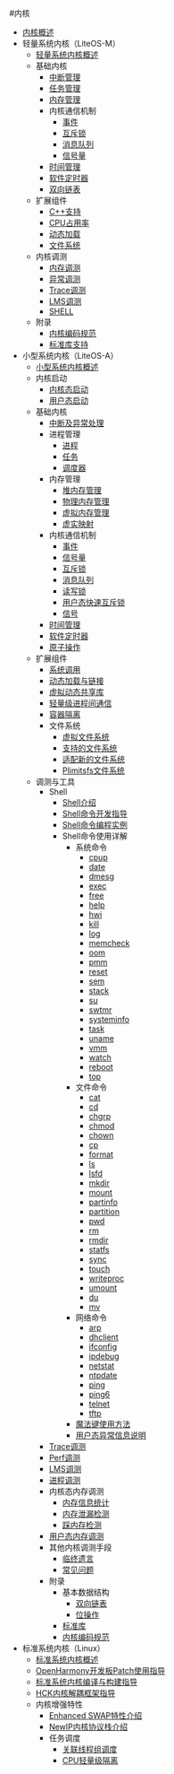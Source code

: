 #内核

- [内核概述](kernel-overview.md)
- 轻量系统内核（LiteOS-M）
  - [轻量系统内核概述](kernel-mini-overview.md)
  - 基础内核
    - [中断管理](kernel-mini-basic-interrupt.md)
    - [任务管理](kernel-mini-basic-task.md)
    - [内存管理](kernel-mini-basic-memory.md)
    - 内核通信机制
      - [事件](kernel-mini-basic-ipc-event.md)
      - [互斥锁](kernel-mini-basic-ipc-mutex.md)
      - [消息队列](kernel-mini-basic-ipc-queue.md)
      - [信号量](kernel-mini-basic-ipc-sem.md)
    - [时间管理](kernel-mini-basic-time.md)
    - [软件定时器](kernel-mini-basic-soft.md)
    - [双向链表](kernel-mini-basic-list.md)
  - 扩展组件
    - [C++支持](kernel-mini-extend-support.md)
    - [CPU占用率](kernel-mini-extend-cpup.md)
    - [动态加载](kernel-mini-extend-dynamic-loading.md)
    - [文件系统](kernel-mini-extend-file.md)
  - 内核调测
    - [内存调测](kernel-mini-memory-debug.md)
    - [异常调测](kernel-mini-memory-exception.md)
    - [Trace调测](kernel-mini-memory-trace.md)
    - [LMS调测](kernel-mini-memory-lms.md)
    - [SHELL](kernel-mini-debug-shell.md)
  - 附录
    - [内核编码规范](kernel-mini-appx-code.md)
    - [标准库支持](kernel-mini-appx-lib.md)
- 小型系统内核（LiteOS-A）
  - [小型系统内核概述](kernel-small-overview.md)
  - 内核启动
    - [内核态启动](kernel-small-start-kernel.md)
    - [用户态启动](kernel-small-start-user.md)
  - 基础内核
    - [中断及异常处理](kernel-small-basic-interrupt.md)
    - 进程管理
      - [进程](kernel-small-basic-process-process.md)
      - [任务](kernel-small-basic-process-thread.md)
      - [调度器](kernel-small-basic-process-scheduler.md)
    - 内存管理
      - [堆内存管理](kernel-small-basic-memory-heap.md)
      - [物理内存管理](kernel-small-basic-memory-physical.md)
      - [虚拟内存管理](kernel-small-basic-memory-virtual.md)
      - [虚实映射](kernel-small-basic-inner-reflect.md)
    - 内核通信机制
      - [事件](kernel-small-basic-trans-event.md)
      - [信号量](kernel-small-basic-trans-semaphore.md)
      - [互斥锁](kernel-small-basic-trans-mutex.md)
      - [消息队列](kernel-small-basic-trans-queue.md)
      - [读写锁](kernel-small-basic-trans-rwlock.md)
      - [用户态快速互斥锁](kernel-small-basic-trans-user-mutex.md)
      - [信号](kernel-small-basic-trans-user-signal.md)
    - [时间管理](kernel-small-basic-time.md)
    - [软件定时器](kernel-small-basic-softtimer.md)
    - [原子操作](kernel-small-basic-atomic.md)
  - 扩展组件
    - [系统调用](kernel-small-bundles-system.md)
    - [动态加载与链接](kernel-small-bundles-linking.md)
    - [虚拟动态共享库](kernel-small-bundles-share.md)
    - [轻量级进程间通信](kernel-small-bundles-ipc.md)
    - [容器隔离](kernel-small-bundles-container.md)
    - 文件系统
      - [虚拟文件系统](kernel-small-bundles-fs-virtual.md)
      - [支持的文件系统](kernel-small-bundles-fs-support.md)
      - [适配新的文件系统](kernel-small-bundles-fs-new.md)
      - [Plimitsfs文件系统](kernel-small-plimits.md)
  - 调测与工具
    - Shell
      - [Shell介绍](kernel-small-debug-shell-overview.md)
      - [Shell命令开发指导](kernel-small-debug-shell-guide.md)
      - [Shell命令编程实例](kernel-small-debug-shell-build.md)
      - Shell命令使用详解
        - 系统命令
          - [cpup](kernel-small-debug-shell-cmd-cpup.md)
          - [date](kernel-small-debug-shell-cmd-date.md)
          - [dmesg](kernel-small-debug-shell-cmd-dmesg.md)
          - [exec](kernel-small-debug-shell-cmd-exec.md)
          - [free](kernel-small-debug-shell-cmd-free.md)
          - [help](kernel-small-debug-shell-cmd-help.md)
          - [hwi](kernel-small-debug-shell-cmd-hwi.md)
          - [kill](kernel-small-debug-shell-cmd-kill.md)
          - [log](kernel-small-debug-shell-cmd-log.md)
          - [memcheck](kernel-small-debug-shell-cmd-memcheck.md)
          - [oom](kernel-small-debug-shell-cmd-oom.md)
          - [pmm](kernel-small-debug-shell-cmd-pmm.md)
          - [reset](kernel-small-debug-shell-cmd-reset.md)
          - [sem](kernel-small-debug-shell-cmd-sem.md)
          - [stack](kernel-small-debug-shell-cmd-stack.md)
          - [su](kernel-small-debug-shell-cmd-su.md)
          - [swtmr](kernel-small-debug-shell-cmd-swtmr.md)
          - [systeminfo](kernel-small-debug-shell-cmd-sysinfo.md)
          - [task](kernel-small-debug-shell-cmd-task.md)
          - [uname](kernel-small-debug-shell-cmd-uname.md)
          - [vmm](kernel-small-debug-shell-cmd-vmm.md)
          - [watch](kernel-small-debug-shell-cmd-watch.md)
          - [reboot](kernel-small-debug-shell-cmd-reboot.md)
          - [top](kernel-small-debug-shell-cmd-top.md)
        - 文件命令
          - [cat](kernel-small-debug-shell-file-cat.md)
          - [cd](kernel-small-debug-shell-file-cd.md)
          - [chgrp](kernel-small-debug-shell-file-chgrp.md)
          - [chmod](kernel-small-debug-shell-file-chmod.md)
          - [chown](kernel-small-debug-shell-file-chown.md)
          - [cp](kernel-small-debug-shell-file-cp.md)
          - [format](kernel-small-debug-shell-file-format.md)
          - [ls](kernel-small-debug-shell-file-ls.md)
          - [lsfd](kernel-small-debug-shell-file-lsfd.md)
          - [mkdir](kernel-small-debug-shell-file-mkdir.md)
          - [mount](kernel-small-debug-shell-file-mount.md)
          - [partinfo](kernel-small-debug-shell-file-partinfo.md)
          - [partition](kernel-small-debug-shell-file-partition.md)
          - [pwd](kernel-small-debug-shell-file-pwd.md)
          - [rm](kernel-small-debug-shell-file-rm.md)
          - [rmdir](kernel-small-debug-shell-file-rmdir.md)
          - [statfs](kernel-small-debug-shell-file-statfs.md)
          - [sync](kernel-small-debug-shell-file-sync.md)
          - [touch](kernel-small-debug-shell-file-touch.md)
          - [writeproc](kernel-small-debug-shell-file-write.md)
          - [umount](kernel-small-debug-shell-file-umount.md)
          - [du](kernel-small-debug-shell-file-du.md)
          - [mv](kernel-small-debug-shell-file-mv.md)
        - 网络命令
          - [arp](kernel-small-debug-shell-net-arp.md)
          - [dhclient](kernel-small-debug-shell-net-dhclient.md)
          - [ifconfig](kernel-small-debug-shell-net-ifconfig.md)
          - [ipdebug](kernel-small-debug-shell-net-ipdebug.md)
          - [netstat](kernel-small-debug-shell-net-netstat.md)
          - [ntpdate](kernel-small-debug-shell-net-ntpdate.md)
          - [ping](kernel-small-debug-shell-net-ping.md)
          - [ping6](kernel-small-debug-shell-net-ping6.md)
          - [telnet](kernel-small-debug-shell-net-telnet.md)
          - [tftp](kernel-small-debug-shell-net-tftp.md)
        - [魔法键使用方法](kernel-small-debug-shell-magickey.md)
        - [用户态异常信息说明](kernel-small-debug-shell-error.md)
    - [Trace调测](kernel-small-debug-trace.md)
    - [Perf调测](kernel-small-debug-perf.md)
    - [LMS调测](kernel-small-memory-lms.md)
    - [进程调测](kernel-small-debug-process-cpu.md)
    - 内核态内存调测
      - [内存信息统计](kernel-small-debug-memory-info.md)
      - [内存泄漏检测](kernel-small-debug-memory-leak.md)
      - [踩内存检测](kernel-small-debug-memory-corrupt.md)
    - [用户态内存调测](kernel-small-debug-user.md)
    - 其他内核调测手段
      - [临终遗言](kernel-small-debug-trace-other-lastwords.md)
      - [常见问题](kernel-small-debug-trace-other-faqs.md)
    - 附录
      - 基本数据结构
        - [双向链表](kernel-small-apx-dll.md)
        - [位操作](kernel-small-apx-bitwise.md)
      - [标准库](kernel-small-apx-library.md)
      - [内核编码规范](kernel-mini-appx-code.md)
- 标准系统内核（Linux）
  - [标准系统内核概述](kernel-standard-overview.md)
  - [OpenHarmony开发板Patch使用指导](kernel-standard-patch.md)
  - [标准系统内核编译与构建指导](kernel-standard-build.md)
  - [HCK内核解耦框架指导](kernel-standard-hck.md)
  - 内核增强特性
    - [Enhanced SWAP特性介绍](kernel-standard-mm-eswap.md)
    - [NewIP内核协议栈介绍](kernel-standard-newip.md)
    - 任务调度
      - [关联线程组调度](kernel-standard-sched-rtg.md)
      - [CPU轻量级隔离](kernel-standard-sched-cpuisolation.md)

